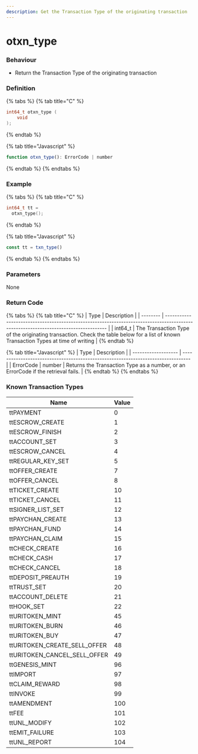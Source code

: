 ```yaml
---
description: Get the Transaction Type of the originating transaction
---
```


# otxn\_type

### Behaviour

* Return the Transaction Type of the originating transaction

### Definition

{% tabs %}
{% tab title="C" %}
```c
int64_t otxn_type (
    void
);
```


{% endtab %}

{% tab title="Javascript" %}
```javascript
function otxn_type(): ErrorCode | number
```
{% endtab %}
{% endtabs %}



### Example

{% tabs %}
{% tab title="C" %}
```c
int64_t tt = 
  otxn_type();
```
{% endtab %}

{% tab title="Javascript" %}
```javascript
const tt = txn_type()
```
{% endtab %}
{% endtabs %}

### Parameters

None

### Return Code

{% tabs %}
{% tab title="C" %}
| Type     | Description                                                                                                                         |
| -------- | ----------------------------------------------------------------------------------------------------------------------------------- |
| int64\_t | The Transaction Type of the originating transaction. Check the table below for a list of known Transaction Types at time of writing |
{% endtab %}

{% tab title="Javascript" %}
| Type                | Description                                                                       |
| ------------------- | --------------------------------------------------------------------------------- |
| ErrorCode \| number | Returns the Transaction Type as a number, or an ErrorCode if the retrieval fails. |
{% endtab %}
{% endtabs %}



### Known Transaction Types

| Name                            | Value |
| ------------------------------- | ----- |
| ttPAYMENT                       | 0     |
| ttESCROW\_CREATE                | 1     |
| ttESCROW\_FINISH                | 2     |
| ttACCOUNT\_SET                  | 3     |
| ttESCROW\_CANCEL                | 4     |
| ttREGULAR\_KEY\_SET             | 5     |
| ttOFFER\_CREATE                 | 7     |
| ttOFFER\_CANCEL                 | 8     |
| ttTICKET\_CREATE                | 10    |
| ttTICKET\_CANCEL                | 11    |
| ttSIGNER\_LIST\_SET             | 12    |
| ttPAYCHAN\_CREATE               | 13    |
| ttPAYCHAN\_FUND                 | 14    |
| ttPAYCHAN\_CLAIM                | 15    |
| ttCHECK\_CREATE                 | 16    |
| ttCHECK\_CASH                   | 17    |
| ttCHECK\_CANCEL                 | 18    |
| ttDEPOSIT\_PREAUTH              | 19    |
| ttTRUST\_SET                    | 20    |
| ttACCOUNT\_DELETE               | 21    |
| ttHOOK\_SET                     | 22    |
| ttURITOKEN\_MINT                | 45    |
| ttURITOKEN\_BURN                | 46    |
| ttURITOKEN\_BUY                 | 47    |
| ttURITOKEN\_CREATE\_SELL\_OFFER | 48    |
| ttURITOKEN\_CANCEL\_SELL\_OFFER | 49    |
| ttGENESIS\_MINT                 | 96    |
| ttIMPORT                        | 97    |
| ttCLAIM\_REWARD                 | 98    |
| ttINVOKE                        | 99    |
| ttAMENDMENT                     | 100   |
| ttFEE                           | 101   |
| ttUNL\_MODIFY                   | 102   |
| ttEMIT\_FAILURE                 | 103   |
| ttUNL\_REPORT                   | 104   |
